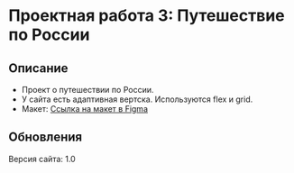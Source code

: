 # Проектная работа 3: Путешествие по России

## Описание

- Проект о путешествии по России.
- У сайта есть адаптивная вертска. Используются flex и grid.
- Макет: [Ссылка на макет в Figma](https://www.figma.com/file/OyRWEjU6wBwRe1hapzQoLx/Sprint-3%3A-Russia-%2F-desktop-%2B-mobile?node-id=28503%3A0)

## Обновления

Версия сайта: 1.0
